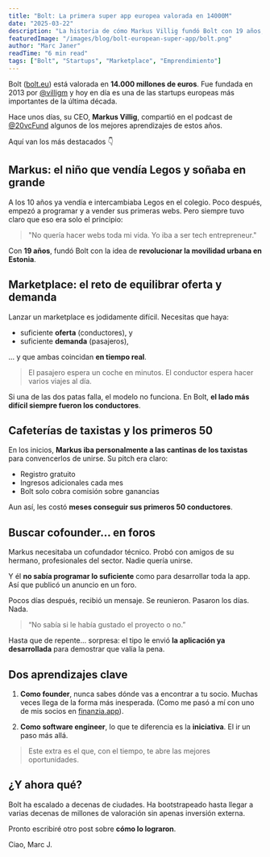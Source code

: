 ```yaml
---
title: "Bolt: La primera super app europea valorada en 14000M"
date: "2025-03-22"
description: "La historia de cómo Markus Villig fundó Bolt con 19 años, los retos de escalar un marketplace y las lecciones que todo founder y software engineer puede aprender."
featuredImage: "/images/blog/bolt-european-super-app/bolt.png"
author: "Marc Janer"
readTime: "6 min read"
tags: ["Bolt", "Startups", "Marketplace", "Emprendimiento"]
---
```


Bolt ([bolt.eu](https://bolt.eu)) está valorada en **14.000 millones de euros**. Fue fundada en 2013 por [@villigm](https://twitter.com/villigm) y hoy en día es una de las startups europeas más importantes de la última década.

Hace unos días, su CEO, **Markus Villig**, compartió en el podcast de [@20vcFund](https://twitter.com/20vcFund) algunos de los mejores aprendizajes de estos años.

Aquí van los más destacados 👇

## Markus: el niño que vendía Legos y soñaba en grande

A los 10 años ya vendía e intercambiaba Legos en el colegio. Poco después, empezó a programar y a vender sus primeras webs. Pero siempre tuvo claro que eso era solo el principio:

> "No quería hacer webs toda mi vida. Yo iba a ser tech entrepreneur."

Con **19 años**, fundó Bolt con la idea de **revolucionar la movilidad urbana en Estonia**.

## Marketplace: el reto de equilibrar oferta y demanda

Lanzar un marketplace es jodidamente difícil. Necesitas que haya:

- suficiente **oferta** (conductores), y
- suficiente **demanda** (pasajeros),

... y que ambas coincidan **en tiempo real**.

> El pasajero espera un coche en minutos. El conductor espera hacer varios viajes al día.

Si una de las dos patas falla, el modelo no funciona. En Bolt, **el lado más difícil siempre fueron los conductores**.

## Cafeterías de taxistas y los primeros 50

En los inicios, **Markus iba personalmente a las cantinas de los taxistas** para convencerlos de unirse. Su pitch era claro:

- Registro gratuito
- Ingresos adicionales cada mes
- Bolt solo cobra comisión sobre ganancias

Aun así, les costó **meses conseguir sus primeros 50 conductores**.

## Buscar cofounder… en foros

Markus necesitaba un cofundador técnico. Probó con amigos de su hermano, profesionales del sector. Nadie quería unirse.

Y él **no sabía programar lo suficiente** como para desarrollar toda la app. Así que publicó un anuncio en un foro.

Pocos días después, recibió un mensaje. Se reunieron. Pasaron los días. Nada.

> “No sabía si le había gustado el proyecto o no.”

Hasta que de repente… sorpresa: el tipo le envió **la aplicación ya desarrollada** para demostrar que valía la pena.

## Dos aprendizajes clave

1. **Como founder**, nunca sabes dónde vas a encontrar a tu socio. Muchas veces llega de la forma más inesperada. (Como me pasó a mí con uno de mis socios en [finanzia.app](https://finanzia.app)).

2. **Como software engineer**, lo que te diferencia es la **iniciativa**. El ir un paso más allá.

> Este extra es el que, con el tiempo, te abre las mejores oportunidades.

## ¿Y ahora qué?

Bolt ha escalado a decenas de ciudades. Ha bootstrapeado hasta llegar a varias decenas de millones de valoración sin apenas inversión externa.

Pronto escribiré otro post sobre **cómo lo lograron**.

Ciao,
Marc J.
